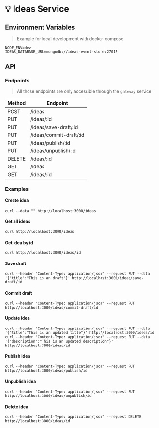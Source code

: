# 💡 Ideas Service

## Environment Variables

> Example for local development with docker-compose

```
NODE_ENV=dev
IDEAS_DATABASE_URL=mongodb://ideas-event-store:27017
```

## API

### Endpoints

> All those endpoints are only accessible through the `gateway` service

| Method | Endpoint                |
| ------ | ----------------------- |
| POST   | /ideas                  |
| PUT    | /ideas/:id              |
| PUT    | /ideas/save-draft/:id   |
| PUT    | /ideas/commit-draft/:id |
| PUT    | /ideas/publish/:id      |
| PUT    | /ideas/unpublish/:id    |
| DELETE | /ideas/:id              |
| GET    | /ideas                  |
| GET    | /ideas/:id              |

### Examples

#### Create idea

```
curl --data "" http://localhost:3000/ideas
```

#### Get all ideas

```
curl http://localhost:3000/ideas
```

#### Get idea by id

```
curl http://localhost:3000/ideas/id
```

#### Save draft

```
curl --header "Content-Type: application/json" --request PUT --data '{"title":"This is an draft"}' http://localhost:3000/ideas/save-draft/id
```

#### Commit draft

```
curl --header "Content-Type: application/json" --request PUT http://localhost:3000/ideas/commit-draft/id
```

#### Update idea

```
curl --header "Content-Type: application/json" --request PUT --data '{"title":"This is an updated title"}' http://localhost:3000/ideas/id
curl --header "Content-Type: application/json" --request PUT --data '{"description":"This is an updated description"}' http://localhost:3000/ideas/id
```

#### Publish idea

```
curl --header "Content-Type: application/json" --request PUT http://localhost:3000/ideas/publish/id
```

#### Unpublish idea

```
curl --header "Content-Type: application/json" --request PUT http://localhost:3000/ideas/unpublish/id
```

#### Delete idea

```
curl --header "Content-Type: application/json" --request DELETE http://localhost:3000/ideas/id
```
